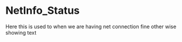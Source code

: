 # NetInfo_Status
Here this is used to when we are having net connection fine other wise showing text
